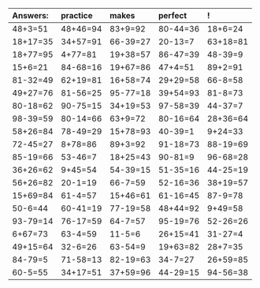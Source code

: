 | Answers: | practice | makes | perfect | ! |
| :--- | :--- | :--- | :--- | :--- |
| 48+3=51 | 48+46=94 | 83+9=92 | 80-44=36 | 18+6=24 | 
| 18+17=35 | 34+57=91 | 66-39=27 | 20-13=7 | 63+18=81 | 
| 18+77=95 | 4+77=81 | 19+38=57 | 86-47=39 | 48-39=9 | 
| 15+6=21 | 84-68=16 | 19+67=86 | 47+4=51 | 89+2=91 | 
| 81-32=49 | 62+19=81 | 16+58=74 | 29+29=58 | 66-8=58 | 
| 49+27=76 | 81-56=25 | 95-77=18 | 39+54=93 | 81-8=73 | 
| 80-18=62 | 90-75=15 | 34+19=53 | 97-58=39 | 44-37=7 | 
| 98-39=59 | 80-14=66 | 63+9=72 | 80-16=64 | 28+36=64 | 
| 58+26=84 | 78-49=29 | 15+78=93 | 40-39=1 | 9+24=33 | 
| 72-45=27 | 8+78=86 | 89+3=92 | 91-18=73 | 88-19=69 | 
| 85-19=66 | 53-46=7 | 18+25=43 | 90-81=9 | 96-68=28 | 
| 36+26=62 | 9+45=54 | 54-39=15 | 51-35=16 | 44-25=19 | 
| 56+26=82 | 20-1=19 | 66-7=59 | 52-16=36 | 38+19=57 | 
| 15+69=84 | 61-4=57 | 15+46=61 | 61-16=45 | 87-9=78 | 
| 50-6=44 | 60-41=19 | 77-19=58 | 48+44=92 | 9+49=58 | 
| 93-79=14 | 76-17=59 | 64-7=57 | 95-19=76 | 52-26=26 | 
| 6+67=73 | 63-4=59 | 11-5=6 | 26+15=41 | 31-27=4 | 
| 49+15=64 | 32-6=26 | 63-54=9 | 19+63=82 | 28+7=35 | 
| 84-79=5 | 71-58=13 | 82-19=63 | 34-7=27 | 26+59=85 | 
| 60-5=55 | 34+17=51 | 37+59=96 | 44-29=15 | 94-56=38 | 
